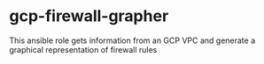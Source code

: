 # gcp-firewall-grapher
This ansible role gets information from an GCP VPC and generate a graphical representation of firewall rules
